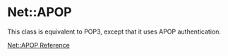 # Net::APOP

This class is equivalent to POP3, except that it uses APOP authentication.

[Net::APOP Reference](https://ruby-doc.org/stdlib-2.7.0/libdoc/net/pop/rdoc/Net/APOP.html)
